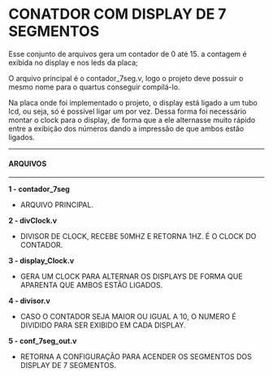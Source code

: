 # CONATDOR COM DISPLAY DE 7 SEGMENTOS

Esse conjunto de arquivos gera um contador de 0 até 15.
a contagem é exibida no display e nos leds da placa;

O arquivo principal é o contador_7seg.v, logo o projeto deve possuir o mesmo nome
para o quartus conseguir compilá-lo.

Na placa onde foi implementado o projeto, o display está ligado a um tubo lcd, ou seja, só é possível
ligar um por vez. Dessa forma foi necessário montar o clock para o display, de forma que a ele 
alternasse muito rápido entre a exibição dos números dando a impressão de que ambos estão ligados.




*****************
####   ARQUIVOS    
*****************

**1 - contador_7seg** 
*    ARQUIVO PRINCIPAL.

**2 - divClock.v**
*    DIVISOR DE CLOCK, RECEBE 50MHZ E RETORNA 1HZ. É O CLOCK DO CONTADOR.

**3 - display_Clock.v**
*    GERA UM CLOCK PARA ALTERNAR OS DISPLAYS DE FORMA QUE APARENTA QUE AMBOS ESTÃO LIGADOS.

**4 - divisor.v**
*    CASO O CONTADOR SEJA MAIOR OU IGUAL A 10, O NUMERO É DIVIDIDO PARA SER EXIBIDO EM CADA DISPLAY.

**5 - conf_7seg_out.v**
*    RETORNA A CONFIGURAÇÃO PARA ACENDER OS SEGMENTOS DOS DISPLAY DE 7 SEGMENTOS.